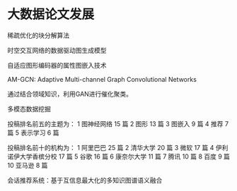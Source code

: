 # 大数据论文发展

稀疏优化的块分解算法

时空交互网络的数据驱动图生成模型

自适应图形编码器的属性图嵌入技术

AM-GCN: Adaptive Multi-channel Graph Convolutional Networks

通过结合领域知识，利用GAN进行催化聚类。

多模态数据挖掘

投稿排名前五的主题为：
1 图神经网络 15 篇
2 图形 13 篇
3 图嵌入 9 篇
4 推荐 7 篇
5 表示学习 6 篇



投稿排名前十的机构为：
1 阿里巴巴 25 篇
2 清华大学 20 篇
3 微软 17 篇
4 伊利诺伊大学香槟分校 17 篇
5 谷歌 16 篇
6 康奈尔大学 11 篇
7 腾讯 10 篇
8 百度 9 篇
10 亚马逊 8 篇

会话推荐系统：基于互信息最大化的多知识图谱语义融合